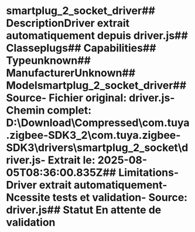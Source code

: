 # smartplug_2_socket_driver##  DescriptionDriver extrait automatiquement depuis driver.js##  Classeplugs##  Capabilities##  Typeunknown##  ManufacturerUnknown##  Modelsmartplug_2_socket_driver##  Source- **Fichier original**: driver.js- **Chemin complet**: D:\Download\Compressed\com.tuya.zigbee-SDK3_2\com.tuya.zigbee-SDK3\drivers\smartplug_2_socket\driver.js- **Extrait le**: 2025-08-05T08:36:00.835Z##  Limitations- Driver extrait automatiquement- Ncessite tests et validation- Source: driver.js##  Statut En attente de validation